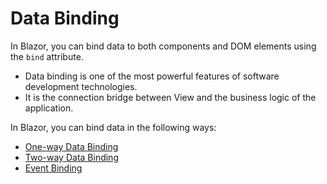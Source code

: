 # Data Binding

In Blazor, you can bind data to both components and DOM elements using the `bind` attribute. 

 - Data binding is one of the most powerful features of software development technologies. 
 - It is the connection bridge between View and the business logic of the application. 

In Blazor, you can bind data in the following ways:

 - [One-way Data Binding](/one-way-data-binding)
 - [Two-way Data Binding](/two-way-data-binding)
 - [Event Binding](/event-binding)

